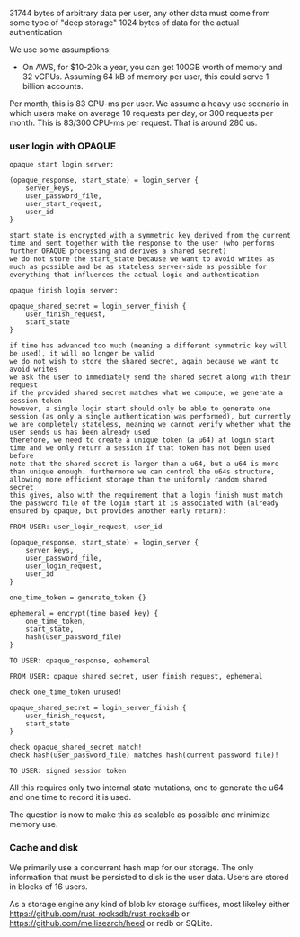 31744 bytes of arbitrary data per user, any other data must come from some type of "deep storage"
1024 bytes of data for the actual authentication

We use some assumptions:
- On AWS, for $10-20k a year, you can get 100GB worth of memory and 32 vCPUs. Assuming 64 kB of memory per user, this could serve 1 billion accounts. 

Per month, this is 83 CPU-ms per user. We assume a heavy use scenario in which users make on average 10 requests per day, or 300 requests per month. This is 83/300 CPU-ms per request. That is around 280 us.

### user login with OPAQUE

```
opaque start login server:

(opaque_response, start_state) = login_server {
    server_keys,
    user_password_file,
    user_start_request,
    user_id
}

start_state is encrypted with a symmetric key derived from the current time and sent together with the response to the user (who performs further OPAQUE processing and derives a shared secret)
we do not store the start_state because we want to avoid writes as much as possible and be as stateless server-side as possible for everything that influences the actual logic and authentication

opaque finish login server:

opaque_shared_secret = login_server_finish {
    user_finish_request,
    start_state
}

if time has advanced too much (meaning a different symmetric key will be used), it will no longer be valid
we do not wish to store the shared secret, again because we want to avoid writes
we ask the user to immediately send the shared secret along with their request
if the provided shared secret matches what we compute, we generate a session token
however, a single login start should only be able to generate one session (as only a single authentication was performed), but currently we are completely stateless, meaning we cannot verify whether what the user sends us has been already used
therefore, we need to create a unique token (a u64) at login start time and we only return a session if that token has not been used before
note that the shared secret is larger than a u64, but a u64 is more than unique enough. furthermore we can control the u64s structure, allowing more efficient storage than the uniformly random shared secret
this gives, also with the requirement that a login finish must match the password file of the login start it is associated with (already ensured by opaque, but provides another early return):

FROM USER: user_login_request, user_id

(opaque_response, start_state) = login_server {
    server_keys,
    user_password_file,
    user_login_request,
    user_id
}

one_time_token = generate_token {}

ephemeral = encrypt(time_based_key) {
    one_time_token,
    start_state,
    hash(user_password_file)
}

TO USER: opaque_response, ephemeral

FROM USER: opaque_shared_secret, user_finish_request, ephemeral

check one_time_token unused!

opaque_shared_secret = login_server_finish {
    user_finish_request,
    start_state
}

check opaque_shared_secret match!
check hash(user_password_file) matches hash(current password file)!

TO USER: signed session token
```

All this requires only two internal state mutations, one to generate the u64 and one time to record it is used. 

The question is now to make this as scalable as possible and minimize memory use.

### Cache and disk

We primarily use a concurrent hash map for our storage. The only information that must be persisted to disk is the user data. Users are stored in blocks of 16 users.

As a storage engine any kind of blob kv storage suffices, most likeley either https://github.com/rust-rocksdb/rust-rocksdb or https://github.com/meilisearch/heed or redb or SQLite.